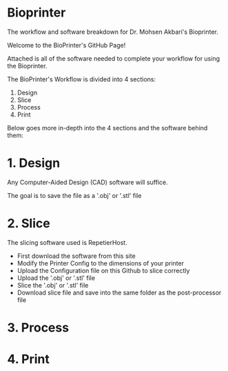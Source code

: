 # Bioprinter
The workflow and software breakdown for Dr. Mohsen Akbari's Bioprinter.

Welcome to the BioPrinter's GitHub Page!

Attached is all of the software needed to complete your workflow for using the Bioprinter. 

The BioPrinter's Workflow is divided into 4 sections:
  1. Design  
  2. Slice
  3. Process
  4. Print 

Below goes more in-depth into the 4 sections and the software behind them:

# 1. Design

Any Computer-Aided Design (CAD) software will suffice. 

The goal is to save the file as a '.obj' or '.stl' file 

# 2. Slice

The slicing software used is RepetierHost.

  - First download the software from this site
  - Modify the Printer Config to the dimensions of your printer
  - Upload the Configuration file on this Github to slice correctly
  - Upload the '.obj' or '.stl' file
  - Slice the '.obj' or '.stl' file
  - Download slice file and save into the same folder as the post-processor file

# 3. Process
# 4. Print 
